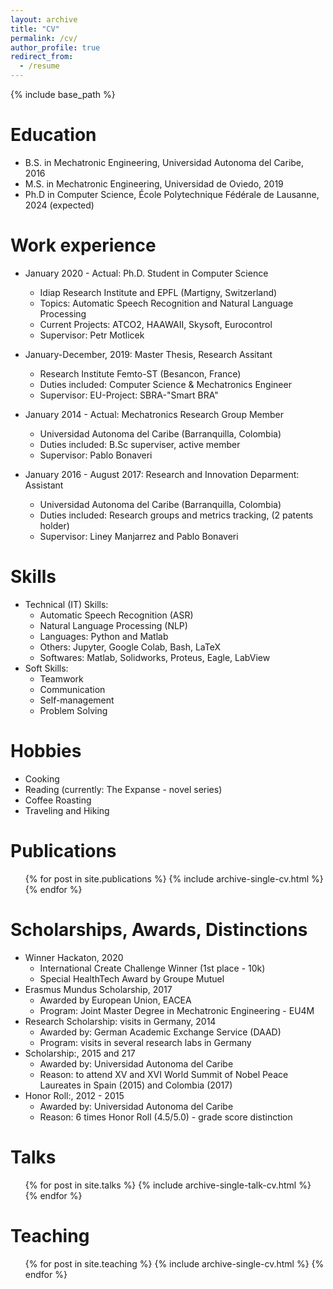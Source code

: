 ```yaml
---
layout: archive
title: "CV"
permalink: /cv/
author_profile: true
redirect_from:
  - /resume
---
```


{% include base_path %}

Education
======
* B.S. in Mechatronic Engineering, Universidad Autonoma del Caribe, 2016
* M.S. in Mechatronic Engineering, Universidad de Oviedo, 2019
* Ph.D in Computer Science, École Polytechnique Fédérale de Lausanne, 2024 (expected)

Work experience
======
* January 2020 - Actual: Ph.D. Student in Computer Science
  * Idiap Research Institute and EPFL (Martigny, Switzerland)
  * Topics: Automatic Speech Recognition and Natural Language Processing 
  * Current Projects: ATCO2, HAAWAII, Skysoft, Eurocontrol
  * Supervisor: Petr Motlicek

* January-December, 2019: Master Thesis, Research Assitant
  * Research Institute Femto-ST (Besancon, France)
  * Duties included: Computer Science & Mechatronics Engineer
  * Supervisor: EU-Project: SBRA-"Smart BRA"

* January 2014 - Actual: Mechatronics Research Group Member
  * Universidad Autonoma del Caribe (Barranquilla, Colombia)
  * Duties included: B.Sc superviser, active member
  * Supervisor: Pablo Bonaveri

* January 2016 - August 2017: Research and Innovation Deparment: Assistant
  * Universidad Autonoma del Caribe (Barranquilla, Colombia)
  * Duties included: Research groups and metrics tracking, (2 patents holder)
  * Supervisor: Liney Manjarrez and Pablo Bonaveri

Skills
======
* Technical (IT) Skills:
  * Automatic Speech Recognition (ASR)
  * Natural Language Processing (NLP)
  * Languages: Python and Matlab 
  * Others: Jupyter, Google Colab, Bash, LaTeX
  * Softwares: Matlab, Solidworks, Proteus, Eagle, LabView
* Soft Skills:
  * Teamwork
  * Communication
  * Self-management
  * Problem Solving

Hobbies
======
* Cooking
* Reading (currently: The Expanse - novel series)
* Coffee Roasting
* Traveling and Hiking

Publications
======
  <ul>{% for post in site.publications %}
    {% include archive-single-cv.html %}
  {% endfor %}</ul>
  
Scholarships, Awards, Distinctions
======
* Winner Hackaton, 2020
  * International Create Challenge Winner (1st place - 10k)
  * Special HealthTech Award by Groupe Mutuel
* Erasmus Mundus Scholarship, 2017
  * Awarded by European Union, EACEA
  * Program: Joint Master Degree in Mechatronic Engineering - EU4M
* Research Scholarship: visits in Germany, 2014
  * Awarded by: German Academic Exchange Service (DAAD)
  * Program: visits in several research labs in Germany
* Scholarship:, 2015 and 217
  * Awarded by: Universidad Autonoma del Caribe
  * Reason: to attend XV and XVI World Summit of Nobel Peace Laureates in Spain (2015) and Colombia (2017)
* Honor Roll:, 2012 - 2015
  * Awarded by: Universidad Autonoma del Caribe
  * Reason: 6 times Honor Roll (4.5/5.0) - grade score distinction

Talks
======
  <ul>{% for post in site.talks %}
    {% include archive-single-talk-cv.html %}
  {% endfor %}</ul>
  
Teaching
======
  <ul>{% for post in site.teaching %}
    {% include archive-single-cv.html %}
  {% endfor %}</ul>
  
